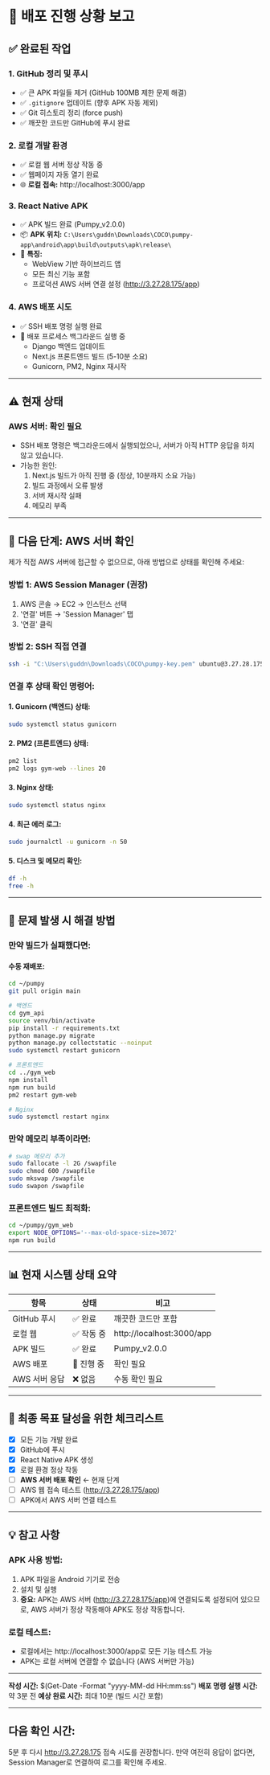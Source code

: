 # 🎉 배포 진행 상황 보고

## ✅ 완료된 작업

### 1. GitHub 정리 및 푸시
- ✅ 큰 APK 파일들 제거 (GitHub 100MB 제한 문제 해결)
- ✅ `.gitignore` 업데이트 (향후 APK 자동 제외)
- ✅ Git 히스토리 정리 (force push)
- ✅ 깨끗한 코드만 GitHub에 푸시 완료

### 2. 로컬 개발 환경
- ✅ 로컬 웹 서버 정상 작동 중
- ✅ 웹페이지 자동 열기 완료
- 🌐 **로컬 접속:** http://localhost:3000/app

### 3. React Native APK
- ✅ APK 빌드 완료 (Pumpy_v2.0.0)
- 📦 **APK 위치:** `C:\Users\guddn\Downloads\COCO\pumpy-app\android\app\build\outputs\apk\release\`
- 📱 **특징:**
  - WebView 기반 하이브리드 앱
  - 모든 최신 기능 포함
  - 프로덕션 AWS 서버 연결 설정 (http://3.27.28.175/app)

### 4. AWS 배포 시도
- ✅ SSH 배포 명령 실행 완료
- 🔄 배포 프로세스 백그라운드 실행 중
  - Django 백엔드 업데이트
  - Next.js 프론트엔드 빌드 (5-10분 소요)
  - Gunicorn, PM2, Nginx 재시작

---

## ⚠️ 현재 상태

### AWS 서버: 확인 필요
- SSH 배포 명령은 백그라운드에서 실행되었으나, 서버가 아직 HTTP 응답을 하지 않고 있습니다.
- 가능한 원인:
  1. Next.js 빌드가 아직 진행 중 (정상, 10분까지 소요 가능)
  2. 빌드 과정에서 오류 발생
  3. 서버 재시작 실패
  4. 메모리 부족

---

## 🔧 다음 단계: AWS 서버 확인

제가 직접 AWS 서버에 접근할 수 없으므로, 아래 방법으로 상태를 확인해 주세요:

### 방법 1: AWS Session Manager (권장)
1. AWS 콘솔 → EC2 → 인스턴스 선택
2. '연결' 버튼 → 'Session Manager' 탭
3. '연결' 클릭

### 방법 2: SSH 직접 연결
```bash
ssh -i "C:\Users\guddn\Downloads\COCO\pumpy-key.pem" ubuntu@3.27.28.175
```

### 연결 후 상태 확인 명령어:

#### 1. Gunicorn (백엔드) 상태:
```bash
sudo systemctl status gunicorn
```

#### 2. PM2 (프론트엔드) 상태:
```bash
pm2 list
pm2 logs gym-web --lines 20
```

#### 3. Nginx 상태:
```bash
sudo systemctl status nginx
```

#### 4. 최근 에러 로그:
```bash
sudo journalctl -u gunicorn -n 50
```

#### 5. 디스크 및 메모리 확인:
```bash
df -h
free -h
```

---

## 🚀 문제 발생 시 해결 방법

### 만약 빌드가 실패했다면:

#### 수동 재배포:
```bash
cd ~/pumpy
git pull origin main

# 백엔드
cd gym_api
source venv/bin/activate
pip install -r requirements.txt
python manage.py migrate
python manage.py collectstatic --noinput
sudo systemctl restart gunicorn

# 프론트엔드
cd ../gym_web
npm install
npm run build
pm2 restart gym-web

# Nginx
sudo systemctl restart nginx
```

### 만약 메모리 부족이라면:
```bash
# swap 메모리 추가
sudo fallocate -l 2G /swapfile
sudo chmod 600 /swapfile
sudo mkswap /swapfile
sudo swapon /swapfile
```

### 프론트엔드 빌드 최적화:
```bash
cd ~/pumpy/gym_web
export NODE_OPTIONS='--max-old-space-size=3072'
npm run build
```

---

## 📊 현재 시스템 상태 요약

| 항목 | 상태 | 비고 |
|------|------|------|
| GitHub 푸시 | ✅ 완료 | 깨끗한 코드만 포함 |
| 로컬 웹 | ✅ 작동 중 | http://localhost:3000/app |
| APK 빌드 | ✅ 완료 | Pumpy_v2.0.0 |
| AWS 배포 | 🔄 진행 중 | 확인 필요 |
| AWS 서버 응답 | ❌ 없음 | 수동 확인 필요 |

---

## 🎯 최종 목표 달성을 위한 체크리스트

- [x] 모든 기능 개발 완료
- [x] GitHub에 푸시
- [x] React Native APK 생성
- [x] 로컬 환경 정상 작동
- [ ] **AWS 서버 배포 확인** ← 현재 단계
- [ ] AWS 웹 접속 테스트 (http://3.27.28.175/app)
- [ ] APK에서 AWS 서버 연결 테스트

---

## 💡 참고 사항

### APK 사용 방법:
1. APK 파일을 Android 기기로 전송
2. 설치 및 실행
3. **중요:** APK는 AWS 서버 (http://3.27.28.175/app)에 연결되도록 설정되어 있으므로, AWS 서버가 정상 작동해야 APK도 정상 작동합니다.

### 로컬 테스트:
- 로컬에서는 http://localhost:3000/app로 모든 기능 테스트 가능
- APK는 로컬 서버에 연결할 수 없습니다 (AWS 서버만 가능)

---

**작성 시간:** $(Get-Date -Format "yyyy-MM-dd HH:mm:ss")
**배포 명령 실행 시간:** 약 3분 전
**예상 완료 시간:** 최대 10분 (빌드 시간 포함)

---

## 다음 확인 시간:
5분 후 다시 http://3.27.28.175 접속 시도를 권장합니다.
만약 여전히 응답이 없다면, Session Manager로 연결하여 로그를 확인해 주세요.

